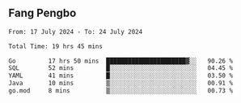 ## Fang Pengbo

<!--START_SECTION:waka-->

```txt
From: 17 July 2024 - To: 24 July 2024

Total Time: 19 hrs 45 mins

Go         17 hrs 50 mins  ██████████████████████▓░░   90.26 %
SQL        52 mins         █░░░░░░░░░░░░░░░░░░░░░░░░   04.45 %
YAML       41 mins         █░░░░░░░░░░░░░░░░░░░░░░░░   03.50 %
Java       10 mins         ▒░░░░░░░░░░░░░░░░░░░░░░░░   00.91 %
go.mod     8 mins          ▒░░░░░░░░░░░░░░░░░░░░░░░░   00.73 %
```

<!--END_SECTION:waka-->